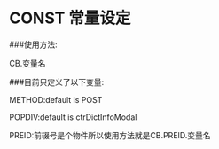 CONST 常量设定
=========================================
###使用方法:

CB.变量名 

###目前只定义了以下变量:

METHOD:default is POST

POPDIV:default is ctrDictInfoModal

PREID:前辍号是个物件所以使用方法就是CB.PREID.变量名
